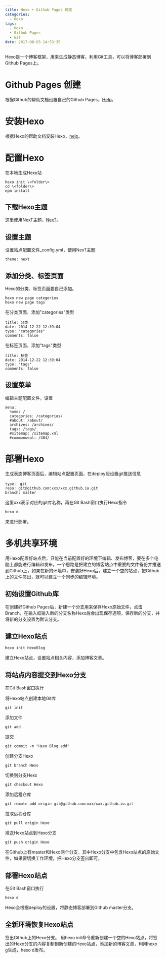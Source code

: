 ```yaml
---
title: Hexo + Github Pages 博客
categories:
  - Hexo
tags:
  - Hexo
  - Github Pages
  - Git
date: 2017-08-03 14:58:35
---
```

Hexo是一个博客框架，用来生成静态博客，利用Git工具，可以将博客部署到Github Pages上。
# Github Pages 创建
根据Github的帮助文档设置自己的Github Pages，[Help](https://help.github.com/articles/configuring-a-publishing-source-for-github-pages/)。
# 安装Hexo
根据Hexo的帮助文档安装Hexo，[help](https://hexo.io/zh-cn/docs/)。
# 配置Hexo
在本地生成Hexo站

    hexo init \<folder\>
    cd \<folder\>
    npm install

## 下载Hexo主题
这里使用NexT主题，[NexT](https://github.com/iissnan/hexo-theme-next)。
## 设置主题
设置站点配置文件_config.yml，使用NexT主题

    theme: next
## 添加分类、标签页面
Hexo的分类、标签页面要自己添加。

    hexo new page categories
    hexo new page tags
在分类页面，添加"categories"类型

    title: 分类
    date: 2014-12-22 12:39:04
    type: "categories"
    comments: false
在标签页面，添加"tags"类型

    title: 标签
    date: 2014-12-22 12:39:04
    type: "tags"
    comments: false
## 设置菜单
编辑主题配置文件，设置

    menu:
      home: /
      categories: /categories/
      #about: /about/
      archives: /archives/
      tags: /tags/
      #sitemap: /sitemap.xml
      #commonweal: /404/
# 部署Hexo
生成表态博客页面后，编辑站点配置页面，在deploy段设置git推送信息

    type： git
    repo: git@github.com:xxx/xxx.github.io.git
    branch: master
这里xxx表示对应的git库名称，再在Git Bash窗口执行Hexo指令

    hexo d
来进行部署。
# 多机共享环境
用Hexo配置好站点后，只能在当前配置好的环境下编辑、发布博客，要在多个电脑上都能进行编辑和发布，一个思路是把建立的博客站点中重要的文件备份并推送到Github上，如果在新的环境中，安装好Hexo后，建立一个空的站点，把Github上的文件签出，就可以建立一个同步的编辑环境。
## 初始设置Github库
在创建好Github Pages后，新建一个分支用来保存Hexo原始文件，点击Branch，在输入框输入新的分支名称Hexo后会出现保存选项，保存新的分支，并将新的分支设置为默认分支。
## 建立Hexo站点

    hexo init HexoBlog
建立Hexo站点，设置站点相关内容，添加博客文章。
## 将站点内容提交到Hexo分支
在Git Bash窗口执行

将Hexo站点创建本地Git库

    git init

添加文件

    git add .

提交

    git commit -m "Hexo Blog add"

创建分支Hexo

    git branch Hexo

切换到分支Hexo

    git checkout Hexo

添加远程仓库

    git remote add origin git@github.com:xxx/xxx.github.io.git

拉取远程仓库

    git pull origin Hexo

推送Hexo站点到Hexo分支

    git push origin Hexo

在Github上有master和Hexo两个分支，其中Hexo分支中包含Hexo站点的原始文件，如果要切换工作环境，把Hexo分支签出即可。
## 部署Hexo站点
在Git Bash窗口执行

    hexo d
Hexo会根据deploy的设置，将静态博客部署到Github master分支。
## 全新环境恢复Hexo站点
签出Github上的Hexo分支。
用hexo init命令重新创建一个空的Hexo站点，将签出的Hexo分支的内容复制到新创建的Hexo站点，添加新的博客文章，利用hexo g生成，hexo d发布。